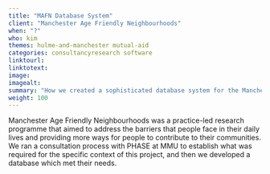 ```yaml
---
title: "MAFN Database System"
client: "Manchester Age Friendly Neighbourhoods"
when: "?"
who: kim
themes: hulme-and-manchester mutual-aid 
categories: consultancyresearch software
linktourl:
linktotext:
image:
imagealt:
summary: "How we created a sophisticated database system for the Manchester Age Friendly Neighbourhoods project, in collaboration with PHASE at Manchester Metropolitan University."
weight: 100
---
```


Manchester Age Friendly Neighbourhoods was a practice-led research programme that aimed to address the barriers that people face in their daily lives and providing more ways for people to contribute to their communities.
We ran a consultation process with PHASE at MMU to establish what was required for the specific context of this project, and then we developed a database which met their needs.
